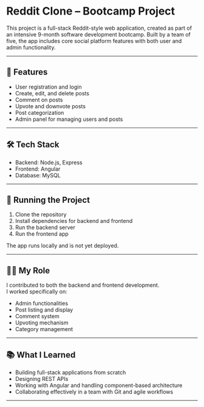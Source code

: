 # Reddit Clone – Bootcamp Project

This project is a full-stack Reddit-style web application, created as part of an intensive 9-month software development bootcamp. Built by a team of five, the app includes core social platform features with both user and admin functionality.

---

## 🧩 Features

- User registration and login
- Create, edit, and delete posts
- Comment on posts
- Upvote and downvote posts
- Post categorization
- Admin panel for managing users and posts

---

## 🛠️ Tech Stack

- Backend: Node.js, Express
- Frontend: Angular
- Database: MySQL

---

## 🚀 Running the Project

1. Clone the repository
2. Install dependencies for backend and frontend
3. Run the backend server
4. Run the frontend app

The app runs locally and is not yet deployed.

---

## 👨‍💻 My Role

I contributed to both the backend and frontend development.  
I worked specifically on:

- Admin functionalities
- Post listing and display
- Comment system
- Upvoting mechanism
- Category management

---

## 📚 What I Learned

- Building full-stack applications from scratch
- Designing REST APIs
- Working with Angular and handling component-based architecture
- Collaborating effectively in a team with Git and agile workflows

---


